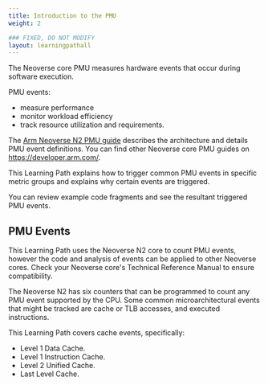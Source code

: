 ```yaml
---
title: Introduction to the PMU
weight: 2

### FIXED, DO NOT MODIFY
layout: learningpathall
---
```


The Neoverse core PMU measures hardware events that occur during software execution. 

PMU events:

* measure performance
* monitor workload efficiency
* track resource utilization and requirements. 

The [Arm Neoverse N2 PMU guide](https://developer.arm.com/documentation/PJDOC-466751330-590448/2-0/?lang=en) describes the architecture and details PMU event definitions. You can find other Neoverse core PMU guides on https://developer.arm.com/. 

This Learning Path explains how to trigger common PMU events in specific metric groups and explains why certain events are triggered. 

You can review example code fragments and see the resultant triggered PMU events.

## PMU Events 

This Learning Path uses the Neoverse N2 core to count PMU events, however the code and analysis of events can be applied to other Neoverse cores. Check your Neoverse core's Technical Reference Manual to ensure compatibility. 

The Neoverse N2 has six counters that can be programmed to count any PMU event supported by the CPU. Some common microarchitectural events that might be tracked are cache or TLB accesses, and executed instructions.

This Learning Path covers cache events, specifically:

* Level 1 Data Cache.
* Level 1 Instruction Cache.
* Level 2 Unified Cache.
* Last Level Cache.